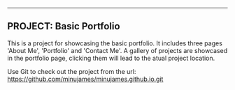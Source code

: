 ------------------------
PROJECT: Basic Portfolio
------------------------
This is a project for showcasing the basic portfolio. 
It includes three pages 'About Me', 'Portfolio' and 'Contact Me'.
A gallery of projects are showcased in the portfolio page, clicking them will lead to the atual project location.

Use Git to check out the project from the url: 
https://github.com/minujames/minujames.github.io.git
